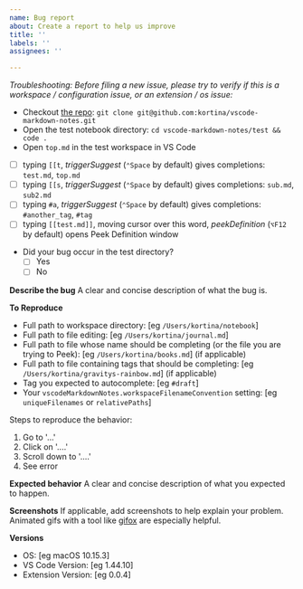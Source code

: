 ```yaml
---
name: Bug report
about: Create a report to help us improve
title: ''
labels: ''
assignees: ''

---
```


_Troubleshooting: Before filing a new issue, please try to verify if this is a workspace / configuration issue, or an extension / os issue:_

- Checkout [the repo](https://github.com/kortina/vscode-markdown-notes): `git clone git@github.com:kortina/vscode-markdown-notes.git`
- Open the test notebook directory: `cd vscode-markdown-notes/test && code .`
- Open `top.md` in the test workspace in VS Code
- [ ] typing `[[t`,  _triggerSuggest_ (`⌃Space` by default) gives completions: `test.md`, `top.md`
- [ ] typing `[[s`,  _triggerSuggest_ (`⌃Space` by default) gives completions: `sub.md`, `sub2.md`
- [ ] typing `#a`,  _triggerSuggest_ (`⌃Space` by default) gives completions: `#another_tag`, `#tag`
- [ ] typing `[[test.md]]`, moving cursor over this word,  _peekDefinition_ (`⌥F12` by default) opens Peek Definition window
- Did your bug occur in the test directory?
  - [ ] Yes
  - [ ] No 

**Describe the bug**
A clear and concise description of what the bug is.

**To Reproduce**
- Full path to workspace directory: [eg `/Users/kortina/notebook`]
- Full path to file editing: [eg `/Users/kortina/journal.md`]
- Full path to file whose name should be completing (or the file you are trying to Peek): [eg `/Users/kortina/books.md`] (if applicable)
- Full path to file containing tags that should be completing: [eg `/Users/kortina/gravitys-rainbow.md`] (if applicable)
- Tag you expected to autocomplete: [eg `#draft`]
- Your `vscodeMarkdownNotes.workspaceFilenameConvention` setting: [eg `uniqueFilenames` or `relativePaths`]

Steps to reproduce the behavior:
1. Go to '...'
2. Click on '....'
3. Scroll down to '....'
4. See error

**Expected behavior**
A clear and concise description of what you expected to happen.

**Screenshots**
If applicable, add screenshots to help explain your problem. Animated gifs with a tool like [gifox](https://gifox.io/) are especially helpful.

**Versions**
 - OS: [eg macOS 10.15.3]
 - VS Code Version: [eg 1.44.10]
 - Extension Version: [eg 0.0.4]
